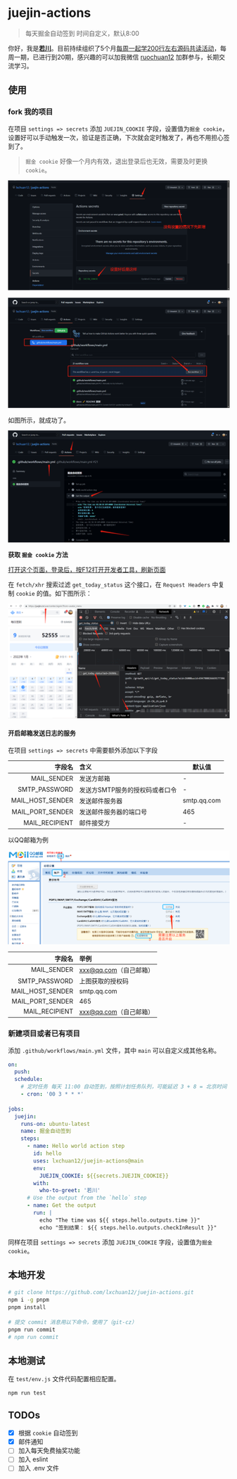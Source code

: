 # juejin-actions

> 每天掘金自动签到 时间自定义，默认8:00

你好，我是[**若川**](https://lxchuan12.gitee.io)。目前持续组织了5个月[每周一起学200行左右源码共读活动](https://www.yuque.com/ruochuan12/topics/1)，每周一期，已进行到20期，感兴趣的可以加我微信 [ruochuan12](https://mp.weixin.qq.com/s?__biz=MzA5MjQwMzQyNw==&mid=2650756550&idx=1&sn=9acc5e30325963e455f53ec2f64c1fdd&chksm=8866564abf11df5c41307dba3eb84e8e14de900e1b3500aaebe802aff05b0ba2c24e4690516b&token=917686367&lang=zh_CN#rd) 加群参与，长期交流学习。

## 使用

### fork 我的项目

在项目 `settings => secrets` 添加 `JUEJIN_COOKIE` 字段，设置值为`掘金 cookie`，设置好可以手动触发一次，验证是否正确，下次就会定时触发了，再也不用担心签到了。
> `掘金 cookie` 好像一个月内有效，退出登录后也无效，需要及时更换 `cookie`。

![设置 secrets](./docs/images/settings.png)

![首次手动触发 workflow](./docs/images/run-workflow.png)

如图所示，就成功了。

![workflow 签到结果](./docs/images/main-ci.png)

**获取 `掘金 cookie` 方法**

[打开这个页面，登录后，按F12打开开发者工具，刷新页面](https://juejin.cn/user/center/signin?from=avatar_menu)

在 `fetch/xhr` 搜索过滤 `get_today_status` 这个接口，在 `Request Headers` 中复制 `cookie` 的值。如下图所示：

![获取 cookie](./docs/images/cookie.png)

#### 开启邮箱发送日志的服务

在项目 `settings => secrets` 中需要额外添加以下字段

|              字段名 | 含义                | 默认值         |
|-----------------:|:------------------|-------------|
|      MAIL_SENDER | 发送方邮箱             | -           |
|    SMTP_PASSWORD | 发送方SMTP服务的授权码或者口令 | -           |
| MAIL_HOST_SENDER | 发送邮件服务器           | smtp.qq.com |
| MAIL_PORT_SENDER | 发送邮件服务器的端口号       | 465         |
|   MAIL_RECIPIENT | 邮件接受方             | -           |

以QQ邮箱为例

![获取授权码](./docs/images/qq-email.png)

|              字段名 | 举例               |
|-----------------:|:-----------------|
|      MAIL_SENDER | xxx@qq.com（自己邮箱） |
|    SMTP_PASSWORD | 上图获取的授权码         |
| MAIL_HOST_SENDER | smtp.qq.com      |
| MAIL_PORT_SENDER | 465              |
|   MAIL_RECIPIENT | xxx@qq.com（自己邮箱） |

### 新建项目或者已有项目

添加 `.github/workflows/main.yml` 文件，其中 `main` 可以自定义成其他名称。

```yml
on:
  push:
  schedule:
    # 定时任务 每天 11:00 自动签到，按照计划任务队列，可能延迟 3 + 8 = 北京时间 11
    - cron: '00 3 * * *'

jobs:
  juejin:
    runs-on: ubuntu-latest
    name: 掘金自动签到
    steps:
      - name: Hello world action step
        id: hello
        uses: lxchuan12/juejin-actions@main
        env:
          JUEJIN_COOKIE: ${{secrets.JUEJIN_COOKIE}}
        with:
          who-to-greet: '若川'
      # Use the output from the `hello` step
      - name: Get the output
        run: |
          echo "The time was ${{ steps.hello.outputs.time }}"
          echo "签到结果： ${{ steps.hello.outputs.checkInResult }}"
```

同样在项目 `settings => secrets` 添加 `JUEJIN_COOKIE` 字段，设置值为`掘金 cookie`。

## 本地开发

```bash
# git clone https://github.com/lxchuan12/juejin-actions.git
npm i -g pnpm
pnpm install

# 提交 commit 消息用以下命令，使用了（git-cz）
pnpm run commit
# npm run commit
```
## 本地测试

在 `test/env.js` 文件代码配置相应配置。

```bash
npm run test
```

## TODOs

- [x] 根据 `cookie` 自动签到
- [x] 邮件通知
- [ ] 加入每天免费抽奖功能
- [ ] 加入 eslint
- [ ] 加入 .env 文件
